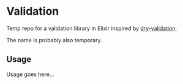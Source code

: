 # Validation

Temp repo for a validation library in Elixir inspired by [dry-validation](http://dry-rb.org/gems/dry-validation/).

The name is probably also temporary.

## Usage

Usage goes here...
